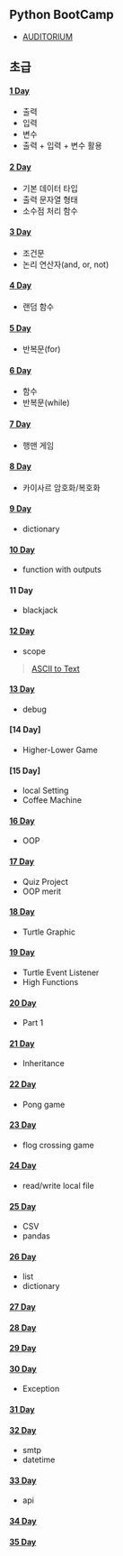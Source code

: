 ## Python BootCamp

- [AUDITORIUM](https://app.auditorium.ai/register)

## 초급

#### [1 Day](001.%20start_Python%2FREADME.md)

- 출력
- 입력
- 변수
- 출력 + 입력 + 변수 활용

#### [2 Day](002.%20data%20types%2FREADME.md)

- 기본 데이터 타입
- 출력 문자열 형태
- 소수점 처리 함수

#### [3 Day](003.%20conditions%2FREADME.md)

- 조건문
- 논리 연산자(and, or, not)

#### [4 Day](004.%20randomization%2FREADME.md)

- 랜덤 함수

#### [5 Day](005.%20loop%2FREADME.md)

- 반복문(for)

#### [6 Day](006.%20functions%2FREADME.md)

- 함수
- 반복문(while)

#### [7 Day](007.%20hangman%2FREADME.md)

- 행맨 게임

#### [8 Day](008.%20caesar%2FREADME.md)

- 카이사르 암호화/복호화

#### [9 Day](009.%20dictionary%2FREADME.md)

- dictionary

#### [10 Day](010.%20output_functions%2FREADME.md)

- function with outputs

#### 11 Day

- blackjack

#### [12 Day](012.%20scope%2FREADME.md)

- scope

> [ASCII to Text](https://patorjk.com/software/taag/#p=display&f=Graffiti&t=Type%20Something%20)

#### [13 Day](013.%20debug%2FREADME.md)

- debug

#### [14 Day]

- Higher-Lower Game

#### [15 Day]

- local Setting
- Coffee Machine

#### [16 Day](016.%20oop%2FREADME.md)

- OOP

#### [17 Day](017.%20oop_quiz%2FREADME.md)

- Quiz Project
- OOP merit

#### [18 Day](018.%20gui%2FREADME.md)

- Turtle Graphic

#### [19 Day](019.%20listener%2FREADME.md)

- Turtle Event Listener
- High Functions

#### [20 Day](020.%20snake_game_part1%2FREADME.md)

- Part 1

#### [21 Day](021.%20snake_game_part2%2FREADME.md)

- Inheritance

#### [22 Day](022.%20pong_game/README.md)

- Pong game
 
#### [23 Day](023.%20turtle_crossing/README.md)

- flog crossing game

#### [24 Day](024.%20file_system/README.md)

- read/write local file

#### [25 Day](025.%20pandas/README.md)

- CSV
- pandas

#### [26 Day](026.%20list_and_dictionary/README.md)

- list
- dictionary

#### [27 Day](027.%20tkinter/README.md)

#### [28 Day](028.%20pomodoro/README.md)

#### [29 Day](029.%20password_manager/README.md)

#### [30 Day](030.%20exception/README.md)

- Exception

#### [31 Day](031.%20capstone/README.md)

#### [32 Day](032.%20smtp/README.md)

- smtp
- datetime

#### [33 Day](033.%20api/README.md)

- api

#### [34 Day](034.%20api_quiz/README.md)

#### [35 Day](035.%20api_key/README.md)